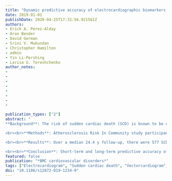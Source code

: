 ```yaml
---
title: "Dynamic predictive accuracy of electrocardiographic biomarkers of sudden cardiac death within a survival framework: the Atherosclerosis Risk in Communities (ARIC) study"
date: 2019-01-01
publishDate: 2020-04-25T17:32:56.921561Z
authors:
- Erick A. Perez-Alday
- Aron Bender
- David German
- Srini V. Mukundan
- Christopher Hamilton
- admin
- Yin Li-Pershing
- Larisa G. Tereshchenko
author_notes:
-
-
-
-
-
-
-
-

publication_types: ["2"]
abstract: "
**Background**: The risk of sudden cardiac death (SCD) is known to be dynamic. However, the accuracy of a dynamic SCD prediction is unknown. We aimed to measure the dynamic predictive accuracy of ECG biomarkers of SCD and competing non-sudden cardiac death (non-SCD).

<br><br>**Methods**: Atherosclerosis Risk In Community study participants with analyzable ECGs in sinus rhythm were included (n = 15,716; 55% female, 73% white, age 54.2 ± 5.8 y). ECGs of 5 follow-up visits were analyzed. Global electrical heterogeneity and traditional ECG metrics (heart rate, QRS, QTc) were measured. Adjudicated SCD was the primary outcome; non-SCD was the competing outcome. Time-dependent area under the receiver operating characteristic curve (ROC(t) AUC) analysis was performed to assess the prediction accuracy of a continuous biomarker in a period of 3,6,9 months, and 1,2,3,5,10, and 15 years using a survival analysis framework. Reclassification improvement as compared to clinical risk factors (age, sex, race, diabetes, hypertension, coronary heart disease, stroke) was measured.

<br><br>**Results**: Over a median 24.4 y follow-up, there were 577 SCDs (incidence 1.76 (95%CI 1.63-1.91)/1000 person-years), and 829 non-SCDs [2.55 (95%CI 2.37-2.71)]. No ECG biomarkers predicted SCD within 3 months after ECG recording. Within 6 months, spatial ventricular gradient (SVG) elevation predicted SCD (AUC 0.706; 95%CI 0.526-0.886), but not a non-SCD (AUC 0.527; 95%CI 0.303-0.75). SVG elevation more accurately predicted SCD if the ECG was recorded 6 months before SCD (AUC 0.706; 95%CI 0.526-0.886) than 2 years before SCD (AUC 0.608; 95%CI 0.515-0.701). Within the first 3 months after ECG recording, only SVG azimuth improved reclassification of the risk beyond clinical risk factors: 18% of SCD events were reclassified from low or intermediate risk to a high-risk category. QRS-T angle was the strongest long-term predictor of SCD (AUC 0.710; 95%CI 0.668-0.753 for ECG recorded within 10 years before SCD).

<br><br>**Conclusion**: Short-term and long-term predictive accuracy of ECG biomarkers of SCD differed, reflecting differences in transient vs. persistent SCD substrates. The dynamic predictive accuracy of ECG biomarkers should be considered for competing SCD risk scores. The distinction between markers predicting short-term and long-term events may represent the difference between markers heralding SCD (triggers or transient substrates) versus markers identifying persistent substrate."
featured: false
publication: "*BMC cardiovascular disorders*"
tags: ["Electrocardiogram", "Sudden cardiac death", "Vectorcardiogram", "Prediction", "Global electrical heterogeneity", "Biomarkers"]
doi: "10.1186/s12872-019-1234-9"
---
```

